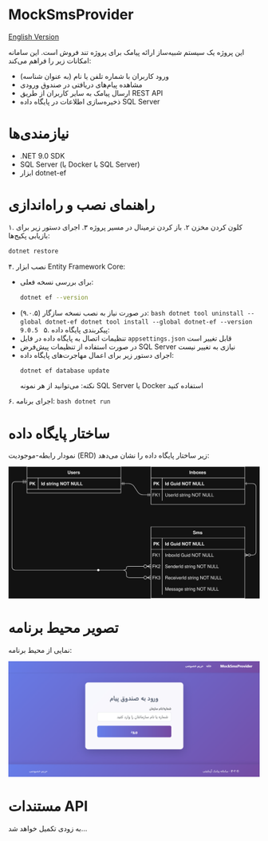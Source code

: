 # MockSmsProvider

[English Version](./README.en.md)

این پروژه یک سیستم شبیه‌ساز ارائه پیامک برای پروژه تند فروش است.
این سامانه امکانات زیر را فراهم می‌کند:

- ورود کاربران با شماره تلفن یا نام (به عنوان شناسه)
- مشاهده پیام‌های دریافتی در صندوق ورودی
- ارسال پیامک به سایر کاربران از طریق REST API
- ذخیره‌سازی اطلاعات در پایگاه داده SQL Server

# نیازمندی‌ها

- .NET 9.0 SDK
- SQL Server (یا Docker با SQL Server)
- ابزار dotnet-ef

# راهنمای نصب و راه‌اندازی

۱. کلون کردن مخزن
۲. باز کردن ترمینال در مسیر پروژه
۳. اجرای دستور زیر برای بازیابی پکیج‌ها:

```bash
dotnet restore
```

۴. نصب ابزار Entity Framework Core:

- برای بررسی نسخه فعلی:
  ```bash
  dotnet ef --version
  ```
- در صورت نیاز به نصب نسخه سازگار (۹.۰.۵):
  `bash
     dotnet tool uninstall --global dotnet-ef
     dotnet tool install --global dotnet-ef --version 9.0.5
     `
  ۵. پیکربندی پایگاه داده:
- تنظیمات اتصال به پایگاه داده در فایل `appsettings.json` قابل تغییر است
- در صورت استفاده از تنظیمات پیش‌فرض SQL Server نیازی به تغییر نیست
- اجرای دستور زیر برای اعمال مهاجرت‌های پایگاه داده:
  ```bash
  dotnet ef database update
  ```
  نکته: می‌توانید از هر نمونه SQL Server یا Docker استفاده کنید

۶. اجرای برنامه:
`bash
    dotnet run
    `

# ساختار پایگاه داده

نمودار رابطه-موجودیت (ERD) زیر ساختار پایگاه داده را نشان می‌دهد:

![نمودار ERD](../docs/MockSmsProvider/database/erd.drawio.svg)

# تصویر محیط برنامه

نمایی از محیط برنامه:

![تصویر برنامه](./Screenshot.png)

# مستندات API

به زودی تکمیل خواهد شد...
